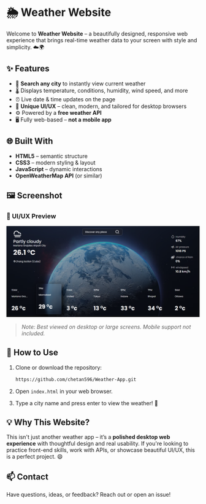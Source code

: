# 🌦️ Weather Website

Welcome to **Weather Website** – a beautifully designed, responsive web experience that brings real-time weather data to your screen with style and simplicity. ☁️🌍

## ✨ Features

- 🔎 **Search any city** to instantly view current weather
- 🌡️ Displays temperature, conditions, humidity, wind speed, and more
- ⏰ Live date & time updates on the page
- 🎨 **Unique UI/UX** – clean, modern, and tailored for desktop browsers
- ⚙️ Powered by a **free weather API**
- 🖥️ Fully web-based – **not a mobile app**

## 🌐 Built With

- **HTML5** – semantic structure
- **CSS3** – modern styling & layout
- **JavaScript** – dynamic interactions
- **OpenWeatherMap API** (or similar)

## 🖼️ Screenshot

### 🎨 UI/UX Preview  
![Weather App UI/UX](Weather%20app%20ui%20ux.png)

> _Note: Best viewed on desktop or large screens. Mobile support not included._

## 🚀 How to Use

1. Clone or download the repository:
   ```bash
   https://github.com/chetan596/Weather-App.git
   ```

2. Open `index.html` in your web browser.

3. Type a city name and press enter to view the weather! 🌆

## 💡 Why This Website?

This isn't just another weather app – it’s a **polished desktop web experience** with thoughtful design and real usability. If you're looking to practice front-end skills, work with APIs, or showcase beautiful UI/UX, this is a perfect project. 😄

## 📫 Contact

Have questions, ideas, or feedback? Reach out or open an issue!
